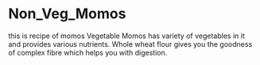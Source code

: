 # Non_Veg_Momos

this is recipe of momos
Vegetable Momos has variety of vegetables in it and provides various nutrients. Whole wheat flour gives you the goodness of complex fibre which helps you with digestion.